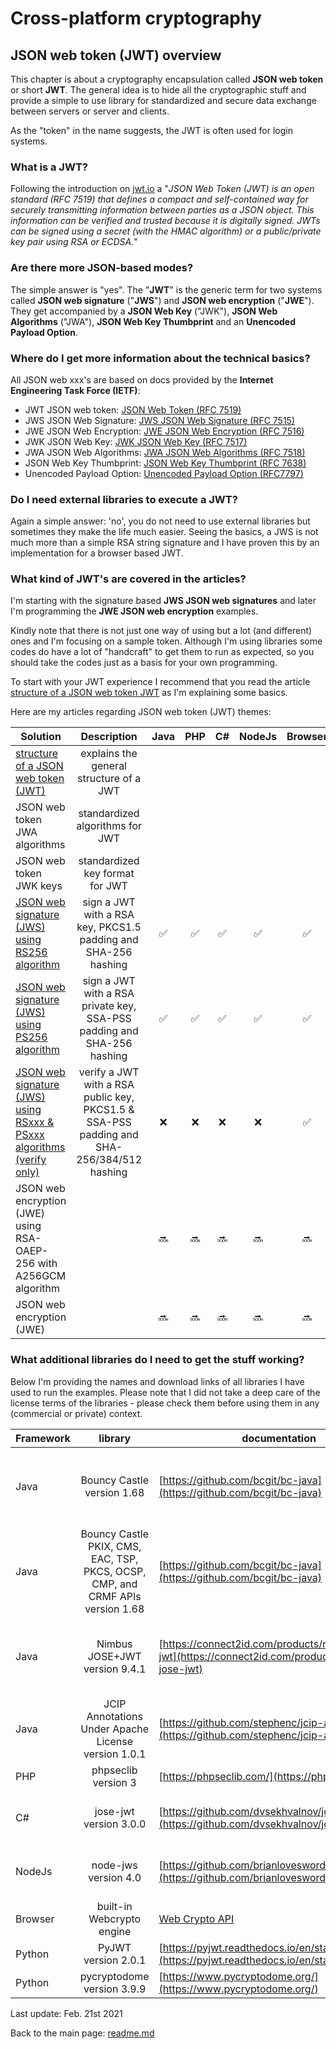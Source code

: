 # Cross-platform cryptography

## JSON web token (JWT) overview

This chapter is about a cryptography encapsulation called **JSON web token** or short **JWT**. The general idea is to hide all the cryptographic stuff and provide a simple to use library for standardized and secure data exchange between servers or server and clients.

As the "token" in the name suggests, the JWT is often used for login systems.

### What is a JWT?

Following the introduction on [jwt.io](https://jwt.io/introduction) a "*JSON Web Token (JWT) is an open standard (RFC 7519) that defines a compact and self-contained way for securely transmitting information between parties as a JSON object. This information can be verified and trusted because it is digitally signed. JWTs can be signed using a secret (with the HMAC algorithm) or a public/private key pair using RSA or ECDSA.*"

### Are there more JSON-based modes?

The simple answer is "yes". The "**JWT**" is the generic term for two systems called **JSON web signature** ("**JWS**") and **JSON web encryption** ("**JWE**"). They get accompanied by a **JSON Web Key** ("JWK"), **JSON Web Algorithms** ("JWA"), **JSON Web Key Thumbprint** and an **Unencoded Payload Option**.

### Where do I get more information about the technical basics?

All JSON web xxx's are based on docs provided by the **Internet Engineering Task Force (IETF)**:

* JWT JSON web token: [JSON Web Token (RFC 7519)](https://tools.ietf.org/html/rfc7519)
* JWS JSON Web Signature: [JWS JSON Web Signature (RFC 7515)](https://tools.ietf.org/html/rfc7515)
* JWE JSON Web Encryption: [JWE JSON Web Encryption (RFC 7516)](http://tools.ietf.org/html/rfc7516)
* JWK JSON Web Key: [JWK JSON Web Key (RFC 7517)](http://tools.ietf.org/html/rfc7517)
* JWA JSON Web Algorithms: [JWA JSON Web Algorithms (RFC 7518)](http://tools.ietf.org/html/rfc7518)
* JSON Web Key Thumbprint: [JSON Web Key Thumbprint (RFC 7638)](https://tools.ietf.org/html/rfc7638)
* Unencoded Payload Option: [Unencoded Payload Option (RFC7797)](https://tools.ietf.org/html/rfc7797)

### Do I need external libraries to execute a JWT?

Again a simple answer: 'no', you do not need to use external libraries but sometimes they make the life much easier. Seeing the basics, a JWS is not much more than a simple RSA string signature and I have proven this by an implementation for a browser based JWT.

### What kind of JWT's are covered in the articles?

I'm starting with the signature based **JWS JSON web signatures** and later I'm programming the **JWE JSON web encryption** examples.

Kindly note that there is not just one way of using but a lot (and different) ones and I'm focusing on a sample token. Although I'm using libraries some codes do have a lot of "handcraft" to get them to run as expected, so you should take the codes just as a basis for your own programming.

To start with your JWT experience I recommend that you read the article [structure of a JSON web token JWT](json_web_token_structure.md) as I'm explaining some basics.


Here are my articles regarding JSON web token (JWT) themes:

| Solution | Description | Java | PHP | C# | NodeJs | Browser | Python |
| ------ | :------: | :--: | :--: | :--: | :--: | :--: | :--: |
|[structure of a JSON web token (JWT)](json_web_token_structure.md) | explains the general structure of a JWT | | | | | | |
|JSON web token JWA algorithms | standardized algorithms for JWT | | | | | | |
|JSON web token JWK keys | standardized key format for JWT | | | | | | |
|[JSON web signature (JWS) using RS256 algorithm](json_web_token_jws_rs256_signature.md) | sign a JWT with a RSA key, PKCS1.5 padding and SHA-256 hashing |  :white_check_mark: |  :white_check_mark: | :white_check_mark: | :white_check_mark: | :white_check_mark: |   :white_check_mark: | 
|[JSON web signature (JWS) using PS256 algorithm](json_web_token_jws_ps256_signature.md) | sign a JWT with a RSA private key, SSA-PSS padding and SHA-256 hashing |  :white_check_mark: |  :white_check_mark: | :white_check_mark: | :white_check_mark: | :white_check_mark: |   :white_check_mark: | 
|[JSON web signature (JWS) using RSxxx & PSxxx algorithms (verify only)](json_web_token_jws_rs_ps_signature.md) | verify a JWT with a RSA public key, PKCS1.5 & SSA-PSS padding and SHA-256/384/512 hashing |  :x: |  :x: | :x: | :x: | :white_check_mark: |   :x: | 
| JSON web encryption (JWE) using RSA-OAEP-256 with A256GCM algorithm |  | :soon: | :soon: | :soon: | :soon: | :soon: | :soon: |
| JSON web encryption (JWE) |  | :soon: | :soon: | :soon: | :soon: | :soon: | :soon: |


### What additional libraries do I need to get the stuff working?

Below I'm providing the names and download links of all libraries I have used to run the examples. Please note that I did not take a deep care of the license terms of the libraries - please check them before using them in any (commercial or private) context.

| Framework | library | documentation | source and download link
| ------ | :------: | -- | -- | 
| Java | Bouncy Castle version 1.68 |  [https://github.com/bcgit/bc-java](https://github.com/bcgit/bc-java) | GitHub: [https://github.com/bcgit/bc-java](https://github.com/bcgit/bc-java) Maven: [https://mvnrepository.com/artifact/org.bouncycastle/bcprov-jdk15on](https://mvnrepository.com/artifact/org.bouncycastle/bcprov-jdk15on)
| Java | Bouncy Castle PKIX, CMS, EAC, TSP, PKCS, OCSP, CMP, and CRMF APIs version 1.68 |  [https://github.com/bcgit/bc-java](https://github.com/bcgit/bc-java) | GitHub: [https://github.com/bcgit/bc-java](https://github.com/bcgit/bc-java) Maven: [https://mvnrepository.com/artifact/org.bouncycastle/bcpkix-jdk15on](https://mvnrepository.com/artifact/org.bouncycastle/bcpkix-jdk15on)
| Java | Nimbus JOSE+JWT version 9.4.1 | [https://connect2id.com/products/nimbus-jose-jwt](https://connect2id.com/products/nimbus-jose-jwt) | source: [https://bitbucket.org/connect2id/nimbus-jose-jwt/src/master/](https://bitbucket.org/connect2id/nimbus-jose-jwt/src/master/) Maven: [https://mvnrepository.com/artifact/com.nimbusds/nimbus-jose-jwt](https://mvnrepository.com/artifact/com.nimbusds/nimbus-jose-jwt)
| Java | JCIP Annotations Under Apache License version 1.0.1 | [https://github.com/stephenc/jcip-annotations](https://github.com/stephenc/jcip-annotations) | Maven: [https://mvnrepository.com/artifact/com.github.stephenc.jcip/jcip-annotations](https://mvnrepository.com/artifact/com.github.stephenc.jcip/jcip-annotations)
| PHP | phpseclib version 3 | [https://phpseclib.com/](https://phpseclib.com/) | GitHub:  [https://github.com/phpseclib/phpseclib] (https://github.com/phpseclib/phpseclib) |
| C# | jose-jwt version 3.0.0 |  [https://github.com/dvsekhvalnov/jose-jwt](https://github.com/dvsekhvalnov/jose-jwt) | GitHub: [https://github.com/dvsekhvalnov/jose-jwt](https://github.com/dvsekhvalnov/jose-jwt) NugGet: [https://www.nuget.org/packages/jose-jwt/](https://www.nuget.org/packages/jose-jwt/) 
| NodeJs | node-jws version 4.0 | [https://github.com/brianloveswords/node-jws](https://github.com/brianloveswords/node-jws) | GitHub: [https://github.com/brianloveswords/node-jws](https://github.com/brianloveswords/node-jws) npmjs:  [https://www.npmjs.com/package/jws](https://www.npmjs.com/package/jws) |
| Browser | built-in Webcrypto engine | [Web Crypto API](https://developer.mozilla.org/en-US/docs/Web/API/Web_Crypto_API) | 
| Python | PyJWT version 2.0.1  | [https://pyjwt.readthedocs.io/en/stable/index.html](https://pyjwt.readthedocs.io/en/stable/index.html) | GitHub:  [https://github.com/jpadilla/pyjwt/](https://github.com/jpadilla/pyjwt/) |
| Python | pycryptodome version 3.9.9  | [https://www.pycryptodome.org/](https://www.pycryptodome.org/)  | [https://github.com/Legrandin/pycryptodome](https://github.com/Legrandin/pycryptodome) |


Last update: Feb. 21st 2021

Back to the main page: [readme.md](../readme.md)
